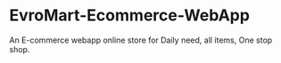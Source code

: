 # EvroMart-Ecommerce-WebApp
An E-commerce webapp online store for Daily need, all items, One stop shop.
